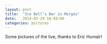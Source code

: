 ```yaml
---
layout: post
title:  "Ice Bell’s Bar in Morges"
date:   2014-03-29 10:49:00
categories: pictures
---
```


Some pictures of the live, thanks to Eric Humair!
